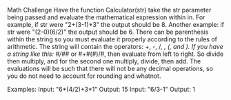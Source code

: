Math Challenge
Have the function Calculator(str) take the str parameter being passed and evaluate the mathematical expression within in. For example, if str were "2+(3-1)*3" the output should be 8. Another example: if str were "(2-0)(6/2)" the output should be 6. There can be parenthesis within the string so you must evaluate it properly according to the rules of arithmetic. The string will contain the operators: +, -, /, *, (, and ). If you have a string like this: #/#*# or #+#(#)/#, then evaluate from left to right. So divide then multiply, and for the second one multiply, divide, then add. The evaluations will be such that there will not be any decimal operations, so you do not need to account for rounding and whatnot.

Examples:
Input: "6*(4/2)+3*1"
Output: 15
Input: "6/3-1"
Output: 1
